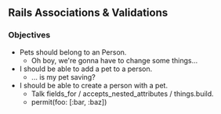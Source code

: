 ## Rails Associations & Validations

### Objectives

* Pets should belong to an Person.
  * Oh boy, we're gonna have to change some things...
* I should be able to add a pet to a person.
  * ... is my pet saving?
* I should be able to create a person with a pet.
  * Talk fields_for / accepts_nested_attributes / things.build.
  * permit(foo: [:bar, :baz])
